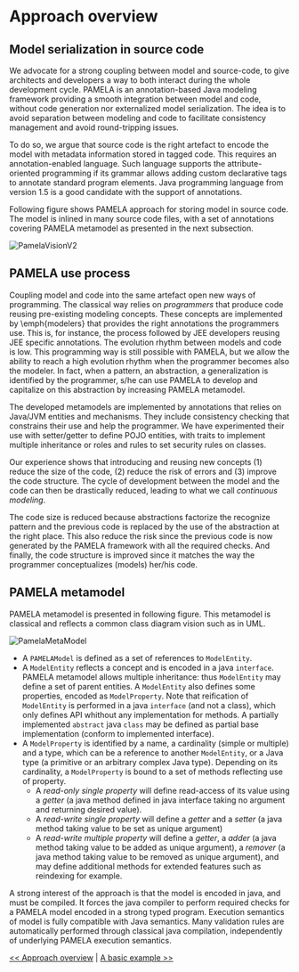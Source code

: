 # Approach overview

## Model serialization in source code

We advocate for a strong coupling between model and source-code, to give architects and developers a way to both interact during the whole development cycle. PAMELA is an annotation-based Java modeling framework providing a smooth integration between model and code, without code generation nor externalized model serialization. The idea is to avoid separation between modeling and code to facilitate consistency management and avoid round-tripping issues.

To do so, we argue that source code is the right artefact to encode the model with metadata information stored in tagged code. This requires an annotation-enabled language. Such language supports the attribute-oriented programming if its grammar allows adding custom declarative tags to annotate standard program elements. Java programming language from version 1.5 is a good candidate with the support of annotations.

Following figure shows PAMELA approach for storing model in source code. The model is inlined in many source code files, with a set of annotations covering PAMELA metamodel as presented in the next subsection.
    
![PamelaVisionV2](https://support.openflexo.org/images/components/pamela/PamelaVisionV2.png)

## PAMELA use process
    
Coupling model and code into the same artefact open new ways of programming. The classical way relies on 
*programmers* that produce code reusing pre-existing modeling concepts. These concepts are implemented 
by \emph{modelers} that provides the right annotations the programmers use. This is, for instance, the 
process followed by JEE developers reusing JEE specific annotations. The evolution rhythm between models 
and code is low. This programming way is still possible with PAMELA, but we allow the ability to reach a 
high evolution rhythm when the programmer becomes also the modeler. In fact, when a pattern, an abstraction, 
a generalization is identified by the programmer, s/he can use PAMELA to develop and capitalize on this 
abstraction by increasing PAMELA metamodel. 

The developed metamodels are implemented by annotations that relies on Java/JVM entities and mechanisms. They include consistency checking that constrains their use and help the programmer. We have experimented their use with setter/getter to define POJO entities, with traits to implement multiple inheritance or roles and rules to set security rules on classes.

Our experience shows that introducing and reusing new concepts (1) reduce the size of the code, (2) reduce the risk of errors and (3) improve the code structure. The cycle of development between the model and the code can then be drastically reduced, leading to what we call *continuous modeling*.

The code size is reduced because abstractions factorize the recognize pattern and the previous code is replaced by the use of the abstraction at the right place. This also reduce the risk since the previous code is now generated by the PAMELA framework with all the required checks. And finally, the code structure is improved since it matches the way the programmer conceptualizes (models) her/his code. 

## PAMELA metamodel

PAMELA metamodel is presented in following figure.
This metamodel is classical and reflects a common class diagram vision such as in UML. 

![PamelaMetaModel](https://support.openflexo.org/images/components/pamela/PamelaMetaModel.png)

- A `PAMELAModel` is defined as a set of references to `ModelEntity`.
- A `ModelEntity` reflects a concept and is encoded in a java `interface`. PAMELA metamodel allows multiple inheritance: thus `ModelEntity` may define a set of parent entities. A `ModelEntity` also defines some properties, encoded as `ModelProperty`. Note that reification of `ModelEntity` is performed in a java `interface` (and not a class), which only defines API whithout any implementation for methods. A partially implemented `abstract` java `class` may be defined as partial base implementation (conform to implemented interface).
- A `ModelProperty` is identified by a name, a cardinality (simple or multiple) and a type, which can be a reference to another `ModelEntity`, or a Java type (a primitive or an arbitrary complex Java type). Depending on its cardinality, a `ModelProperty` is bound to a set of methods reflecting use of property.
    - A *read-only single property* will define read-access of its value using a *getter* (a java method defined in java interface taking no argument and returning desired value).
    - A *read-write single property* will define a *getter* and a *setter* (a java method taking value to be set as unique argument)
    - A *read-write multiple property* will define a *getter*, a *adder* (a java method taking value to be added as unique argument), a *remover* (a java method taking value to be removed as unique argument), and may define additional methods for extended features such as reindexing for example.

A strong interest of the approach is that the model is encoded in java, and must be compiled. It forces the java compiler to perform required checks for a PAMELA model encoded in a strong typed program. Execution semantics of model is fully compatible with Java semantics. Many validation rules are automatically performed through classical java compilation, independently of underlying PAMELA execution semantics.


[<< Approach overview](./overview.html) \| [A basic example >>](./example.html)

 

    
  
